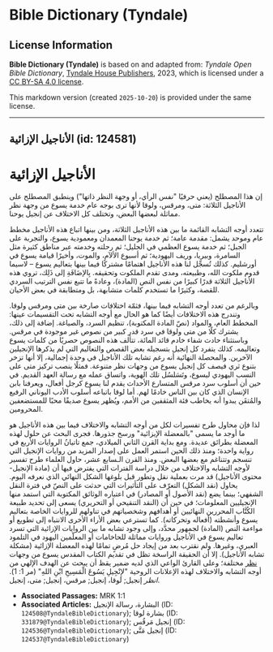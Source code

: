 # Bible Dictionary (Tyndale)

## License Information

**Bible Dictionary (Tyndale)** is based on and adapted from: _Tyndale Open Bible Dictionary_, [Tyndale House Publishers](https://tyndaleopenresources.com/), 2023, which is licensed under a [CC BY-SA 4.0 license](https://creativecommons.org/licenses/by-sa/4.0/legalcode.en).

This markdown version (created `2025-10-20`) is provided under the same license.



--------------------------------

## الأناجيل الإزائية (id: 124581)

الأناجيل الإزائية
=================

إن هذا المصطلح (يعني حرفيًا "نفس الرأي، أو وجهة النظر ذاتها") وينطبق المصطلح على الأناجيل الثلاثة: متى، ومرقس، ولوقا لأنها ترى بوجه عام خدمة يسوع من وجهة نظر مماثلة لبعضها البعض، وتختلف كل الاختلاف عن إنجيل يوحنا.

تتعدد أوجه التشابه القائمة ما بين هذه الأناجيل الثلاثة، ومن بينها اتباع هذه الأناجيل مخطط عام وموحد يشمل: مقدمة عامة؛ ثم خدمة يوحنا المعمدان ومعمودية يسوع، والتجربة على الجبل؛ ثم خدمة يسوع العظمي في الجليل؛ ثم رحلته وخدمته عبر مناطق كثيرة مثل السامرة، وبيريا، وريف اليهودية؛ ثم أسبوع الألآم، والموت، وأخيرًا قيامة يسوع في أورشليم. كذلك تُسجِّل لنا هذه الأناجيل اهتمامًا مشتركًا فيما بينها بتعاليم يسوع – لاسيما قدوم ملكوت الله، وطبيعته، ومدى تقدم الملكوت وتحقيقه. بِالإضَافَةِ إلى ذَلِك، تروي هذه الأناجيل الثلاثة قدرًا كبيرًا من نفس النص (المادة)، وعادةً ما تتبع نفس الترتيب السردي للقصة، وكثيرًا ما تستخدم كلمات متشابهة، بل ومتطابقة في بعض الأحيان.

وبالرغم من تعدد أوجه التشابه فيما بينها، فثمّة اختلافات صارخة بين متى ومرقس ولوقا. وتندرج هذه الاختلافات أيضًا كما هو الحال مع أوجه التشابه تحت التقسيمات عينها: المخطط العام، والمواد (نصّ المادة المكتوبة)، تنظيم السرد، والصياغة. إضافة إلى ذلك، يشترك كلًا من متى ولوقا في سرد قدر كبير من نصوص غير موجودة في مرقس. وباستثناء حادث شفاء خادم قائد المائة، تتألف هذه النصوص حصريًا من كلمات يسوع وتعاليمه. كذلك يتفرد كل إنجيل بتسجيله بعض القصص والتعاليم التي لم يذكرها الإنجيلين الآخرين. والمحصلة النهائية أنه رغم تشابه تلك الأناجيل في وحدة إجمالية، إلا أنها تزخر بتنوع ثري فيصف كل إنجيل يسوع من وجهات نظر متنوعة. فمثلًا ينصب تركيز متى على النسب اليهودي ليسوع، وتَسَلسُل تلك الهوية، واتساق عمله مع رسالة العهد القديم. في حين أن أسلوب سرد مرقس المتسارع الأحداث يقدم لنا يسوع كرجل أفعال، ويعرفنا بابن الإنسان الذي كان بين الناس خادمًا لهم. أما لوقا باتباعه أسلوب الأدب اليوناني الرفيع والمُتقَن يبدوا أنه يخاطب فئة المثقفين من الأمم، ويُظهر يسوع صديقًا محبًا للمستضعفين المحرومين.

لذا فإن محاول طرح تفسيرات لكل من أوجه التشابه والاختلاف فيما بين هذه الأناجيل هو ما أوجد ما يسمى "بالمعضلة الإيزائية" ورسخ جذورها. فجرى البحث عن حلول لهذه المعضلة بطرائق عديدة. ومع بداية القرن الثاني الميلادي، جمع تاتيانُ الروايات الأربع في رواية واحدة؛ ومنذ ذلك الحين استمر العمل على إصدار المزيد من روايات الإنجيل التي تنسجم وتتناغم مع بعضها البعض. ومنذ القرن الـسابع عشر، حاول العلماء طرح تفسير لأوجه التشابه والاختلاف من خلال دراسة الفترات التي يفترض فيها أن (مادة الإنجيل\- محتوى الأناجيل) قد مرت بعملية نقل وتطور قبل بلوغها الشكل النهائي الذي نعرفه اليوم. يحاول (نقد الشكل) التعرّف على التأثيرات التي حدثت على النصّ في فترة النقل الشفهي؛ بينما يضع (نقد الأصول أو المصادر) في اعتباره الوثائق المكتوبة التي استمد منها الإنجيليين المعلومات؛ في حين أن (النقد التنقيحي أو التحريري) يسعى إلى تحديد طبيعة الكُتَّاب المحررين النهائيين أو أهدافهم وشخصياتهم في تناولهم للروايات الخاصة بتعاليم يسوع وأنشطته (أفعاله وتحركاته). كما تسترعي بعض الأراء الأخرى الانتباه إلى تطويع أو مواءمة النص (المادة) لجمهور محدَّد، وإلى وجود تشابه ما بين الروايات الإزائية التي تسرد تعاليم يسوع في الأناجيل وروايات مماثلة للحاخامات أو المعلّمين اليهود في التلمود العبري، وغيرها. ولم نقترب بعد من إيجاد حل مُرضٍ تمامًا لهذه المعضلة الإزائية (مشكلة تشابه الأناجيل). إلا أن الحقيقة الراسخة تظل في تقديم الكتاب المقدس يسوع من وجهات [نظر](https://ref.ly/Mark1:1) مختلفة؛ وعلى القارئ الواعي الذي لديه ضمير يقظ أن يبحث عن الهدف الإلهي من أوجه التشابه والاختلاف لهذه الإعلانات الروحية "لإِنْجِيلِ يَسُوعَ الْمَسِيحِ ابْنِ اللهِ" (مر 1: 1\). *انظر* إنجيل; لوقا، إنجيل; مرقس، إنجيل; متى، إنجيل.

* **Associated Passages:** MRK 1:1
* **Associated Articles:** البشارة، رسالة الإنجيل (ID: `124508@TyndaleBibleDictionary`); بشارة لوقا (ID: `331879@TyndaleBibleDictionary`); إنجيل مَرقُس (ID: `124536@TyndaleBibleDictionary`); إنجيل مَتَّى (ID: `124537@TyndaleBibleDictionary`)

